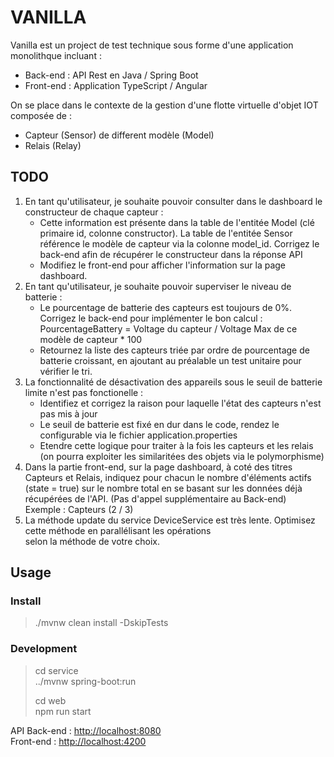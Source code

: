 # VANILLA  

Vanilla est un project de test technique sous forme d'une application monolithque incluant :  
- Back-end : API Rest en Java / Spring Boot
- Front-end : Application TypeScript / Angular  

On se place dans le contexte de la gestion d'une flotte virtuelle d'objet IOT composée de :
- Capteur (Sensor) de different modèle (Model)
- Relais (Relay)

## TODO

1) En tant qu'utilisateur, je souhaite pouvoir consulter dans le dashboard le constructeur de chaque capteur : 
   - Cette information est présente dans la table de l'entitée Model (clé primaire id, colonne constructor). La table 
   de l'entitée Sensor référence le modèle de capteur via la colonne model_id. Corrigez le back-end afin de récupérer 
   le constructeur dans la réponse API
   - Modifiez le front-end pour afficher l'information sur la page dashboard.
2) En tant qu'utilisateur, je souhaite pouvoir superviser le niveau de batterie : 
   - Le pourcentage de batterie des capteurs  est toujours de 0%. Corrigez le back-end pour implémenter le bon calcul :  
   PourcentageBattery = Voltage du capteur / Voltage Max de ce modèle de capteur * 100
   - Retournez la liste des capteurs triée par ordre de pourcentage de batterie croissant, en ajoutant au préalable un 
   test unitaire pour vérifier le tri.
3) La fonctionnalité de désactivation des appareils sous le seuil de batterie limite n'est pas fonctionelle :
   - Identifiez et corrigez la raison pour laquelle l'état des capteurs n'est pas mis à jour
   - Le seuil de batterie est fixé en dur dans le code, rendez le configurable via le fichier application.properties
   - Etendre cette logique pour traiter à la fois les capteurs et les relais (on pourra exploiter les similaritées des 
   objets via le polymorphisme)
4) Dans la partie front-end, sur la page dashboard, à coté des titres Capteurs et Relais, indiquez pour chacun le nombre
d'éléments actifs (state = true) sur le nombre total en se basant sur les données déjà récupérées de l'API. (Pas d'appel 
supplémentaire au Back-end)   
Exemple : Capteurs (2 / 3) 
5) La méthode update du service DeviceService est très lente. Optimisez cette méthode en parallélisant les opérations  
selon la méthode de votre choix.

 
## Usage
### Install
> ./mvnw clean install -DskipTests

### Development
> cd service  
> ../mvnw spring-boot:run
> 
> cd web  
> npm run start

API Back-end : [http://localhost:8080](http://localhost:8080)  
Front-end :  [http://localhost:4200](http://localhost:4200)
